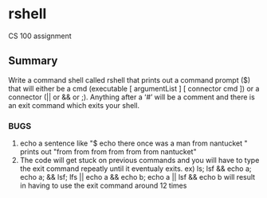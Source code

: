 


# rshell
CS 100 assignment

## Summary

Write a command shell called rshell that prints out a command prompt ($) <br /> that will either be a cmd (executable [ argumentList ] [ connector cmd ]) or a connector (|| or && or ;). Anything after a ‘#’ will be a comment and there is an exit command which exits your shell.

### BUGS
1. echo a sentence like "$ echo there once was a man from nantucket " <br /> 
prints out "from from from from from from nantucket"
2. The code will get stuck on previous commands and you will have to type the exit command repeatly until it eventualy exits.
ex) ls; lsf && echo a; echo a; && lsf; lfs || echo a && echo b; echo a || lsf && echo b
will result in having to use the exit command around 12 times
